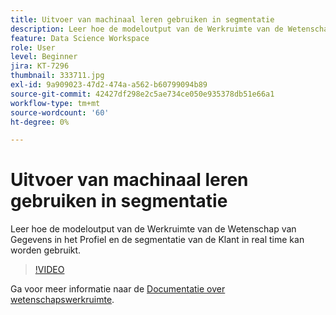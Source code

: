 ```yaml
---
title: Uitvoer van machinaal leren gebruiken in segmentatie
description: Leer hoe de modeloutput van de Werkruimte van de Wetenschap van Gegevens in het Profiel en de segmentatie van de Klant in real time kan worden gebruikt.
feature: Data Science Workspace
role: User
level: Beginner
jira: KT-7296
thumbnail: 333711.jpg
exl-id: 9a909023-47d2-474a-a562-b60799094b89
source-git-commit: 42427df298e2c5ae734ce050e935378db51e66a1
workflow-type: tm+mt
source-wordcount: '60'
ht-degree: 0%

---
```


# Uitvoer van machinaal leren gebruiken in segmentatie

Leer hoe de modeloutput van de Werkruimte van de Wetenschap van Gegevens in het Profiel en de segmentatie van de Klant in real time kan worden gebruikt.

>[!VIDEO](https://video.tv.adobe.com/v/333711)

Ga voor meer informatie naar de [Documentatie over wetenschapswerkruimte](https://experienceleague.adobe.com/docs/experience-platform/data-science-workspace/home.html).
